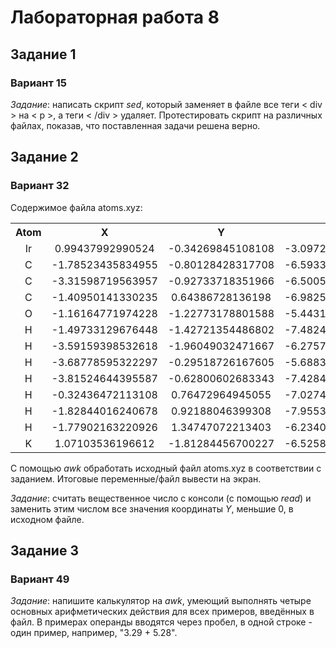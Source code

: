 # Лабораторная работа 8

## Задание 1
### Вариант 15

*Задание*: написать скрипт <em>sed</em>, который заменяет в файле все теги < div > на < p >, а теги < /div > удаляет. Протестировать скрипт на различных файлах, показав, что поставленная задачи решена верно.

## Задание 2
### Вариант 32

Содержимое файла atoms.xyz:
<table style="width:100%">
    <tr>
        <th style="text-align:center; vertical-align:middle">Atom</th>
        <th style="text-align:center; vertical-align:middle">X</th>
        <th style="text-align:center; vertical-align:middle">Y</th>
        <th style="text-align:center; vertical-align:middle">Z</th>
    </tr>
    <tr>
        <td style="text-align:center; vertical-align:middle">Ir</td>
        <td style="text-align:center; vertical-align:middle">0.99437992990524</td>
		<td style="text-align:center; vertical-align:middle">-0.34269845108108</td>
		<td style="text-align:center; vertical-align:middle">-3.09726116046547</td>
    </tr>
    <tr>
        <td style="text-align:center; vertical-align:middle">C</td>
        <td style="text-align:center; vertical-align:middle">-1.78523435834955</td>
		<td style="text-align:center; vertical-align:middle">-0.80128428317708</td>
		<td style="text-align:center; vertical-align:middle">-6.59331044461245</td>
    </tr>
    <tr>
        <td style="text-align:center; vertical-align:middle">C</td>
        <td style="text-align:center; vertical-align:middle">-3.31598719563957</td>
		<td style="text-align:center; vertical-align:middle">-0.92733718351966</td>
		<td style="text-align:center; vertical-align:middle">-6.50054352181805</td>
    </tr>
    <tr>
        <td style="text-align:center; vertical-align:middle">C</td>
        <td style="text-align:center; vertical-align:middle">-1.40950141330235</td>
		<td style="text-align:center; vertical-align:middle">0.64386728136198</td>
		<td style="text-align:center; vertical-align:middle">-6.98255100716577</td>
    </tr>
    <tr>
        <td style="text-align:center; vertical-align:middle">O</td>
        <td style="text-align:center; vertical-align:middle">-1.16164771974228</td>
		<td style="text-align:center; vertical-align:middle">-1.22773178801588</td>
		<td style="text-align:center; vertical-align:middle">-5.44314154793957</td>
    </tr>
    <tr>
        <td style="text-align:center; vertical-align:middle">H</td>
        <td style="text-align:center; vertical-align:middle">-1.49733129676448</td>
		<td style="text-align:center; vertical-align:middle">-1.42721354486802</td>
		<td style="text-align:center; vertical-align:middle">-7.48249131009368</td>
    </tr>
    <tr>
        <td style="text-align:center; vertical-align:middle">H</td>
        <td style="text-align:center; vertical-align:middle">-3.59159398532618</td>
		<td style="text-align:center; vertical-align:middle">-1.96049032471667</td>
		<td style="text-align:center; vertical-align:middle">-6.27578865140234</td>
    </tr>
    <tr>
        <td style="text-align:center; vertical-align:middle">H</td>
        <td style="text-align:center; vertical-align:middle">-3.68778595322297</td>
		<td style="text-align:center; vertical-align:middle">-0.29518726167605</td>
		<td style="text-align:center; vertical-align:middle">-5.68835685788211</td>
    </tr>
    <tr>
        <td style="text-align:center; vertical-align:middle">H</td>
        <td style="text-align:center; vertical-align:middle">-3.81524644395587</td>
		<td style="text-align:center; vertical-align:middle">-0.62800602683343</td>
		<td style="text-align:center; vertical-align:middle">-7.42846940234560</td>
    </tr>
    <tr>
        <td style="text-align:center; vertical-align:middle">H</td>
        <td style="text-align:center; vertical-align:middle">-0.32436472113108</td>
		<td style="text-align:center; vertical-align:middle">0.76472964945055</td>
		<td style="text-align:center; vertical-align:middle">-7.02744643337563</td>
    </tr>
    <tr>
        <td style="text-align:center; vertical-align:middle">H</td>
        <td style="text-align:center; vertical-align:middle">-1.82844016240678</td>
		<td style="text-align:center; vertical-align:middle">0.92188046399308</td>
		<td style="text-align:center; vertical-align:middle">-7.95536084618941</td>
    </tr>
    <tr>
        <td style="text-align:center; vertical-align:middle">H</td>
        <td style="text-align:center; vertical-align:middle">-1.77902163220926</td>
		<td style="text-align:center; vertical-align:middle">1.34747072213403</td>
		<td style="text-align:center; vertical-align:middle">-6.23401704120998</td>
    </tr>
    <tr>
        <td style="text-align:center; vertical-align:middle">K</td>
        <td style="text-align:center; vertical-align:middle">1.07103536196612</td>
		<td style="text-align:center; vertical-align:middle">-1.81284456700227</td>
		<td style="text-align:center; vertical-align:middle">-6.52587649854301</td>
    </tr>
</table>


С помощью <em>awk</em> обработать исходный файл atoms.xyz в соответствии с заданием. Итоговые переменные/файл вывести на экран.  

*Задание*: считать вещественное число с консоли (с помощью <em>read</em>) и заменить этим числом все значения координаты <em>Y</em>, меньшие 0, в исходном файле.

## Задание 3
### Вариант 49

*Задание*: напишите калькулятор на <em>awk</em>, умеющий выполнять четыре основных арифметических действия для всех примеров, введённых в файл. В примерах операнды вводятся через пробел, в одной строке - один пример, например, "3.29 + 5.28".
